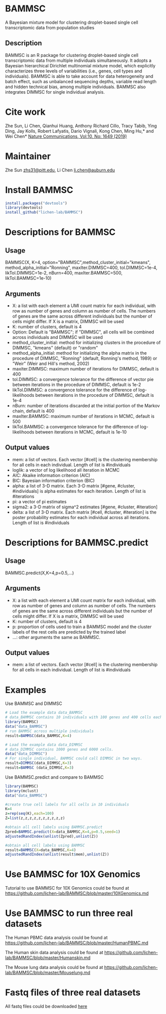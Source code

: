 # BAMMSC
A Bayesian mixture model for clustering droplet-based single cell transcriptomic data from population studies

## Description
BAMMSC is an R package for clustering droplet-based single cell transcriptomic data from multiple individuals simultaneously. It adopts a Bayesian hierarchical Dirichlet multinomial mixture model, which explicitly characterizes three levels of variabilities (i.e., genes, cell types and individuals). BAMMSC is able to take account for data heterogeneity and batch effect, such as unbalanced sequencing depths, variable read length and hidden technical bias, among multiple individuals. BAMMSC also integrates DIMMSC for single individual analysis.

# Cite work
Zhe Sun, Li Chen, Qianhui Huang, Anthony Richard Cillo, Tracy Tabib, Ying Ding, Jay Kolls, Robert Lafyatis, Dario Vignali, Kong Chen, Ming Hu,* and Wei Chen* [Nature Communications, Vol:10, No: 1649 (2019)](https://www.nature.com/articles/s41467-019-09639-3)

# Maintainer
Zhe Sun <zhs31@pitt.edu>, Li Chen <li.chen@auburn.edu>


# Install BAMMSC
```r
install.packages("devtools")
library(devtools)
install_github("lichen-lab/BAMMSC")
```


# Descriptions for BAMMSC

## Usage
BAMMSC(X, K=4, option="BAMMSC",method_cluster_initial="kmeans", method_alpha_initial="Ronning", maxIter.DIMMSC=400, tol.DIMMSC=1e-4, likTol.DIMMSC=1e-2, nBurn=400, maxIter.BAMMSC=500, likTol.BAMMSC=1e-10)

## Arguments
*  X: a list with each element a UMI count matrix for each individual, with row as number of genes and column as number of cells. The numbers of genes are the same across different individuals but the number of cells might differ. If X is a matrix, DIMMSC will be used
*  K: number of clusters, default is 4
*  Option: Default is  "BAMMSC"; if "DIMMSC", all cells will be combined across individuals and DIMMSC will be used
*  method_cluster_initial: method for initializing clusters in the procedure of DIMMSC, "kmeans" (default) or "random"
*  method_alpha_initial: method for initializing the alpha matrix in the procedure of DIMMSC, "Ronning" (default, Ronning's method, 1989) or "Weir" (Weir and Hill's method, 2002)
*  maxiter.DIMMSC: maximum number of iterations for DIMMSC, default is 400
*  tol.DIMMSC: a convergence tolerance for the difference of vector pie between iterations in the procedure of DIMMSC, default is 1e-2
*  likTol.DIMMSC: a convergence tolerance for the difference of log-likelihoods between iterations in the procedure of DIMMSC, default is 1e-4
*  nBurn: number of iterations discarded at the initial portion of the Markov chain, default is 400
*  maxIter.BAMMSC: maximum number of iterations in MCMC, default is 500
*  likTol.BAMMSC: a convergence tolerance for the difference of log-likelihoods between iterations in MCMC, default is 1e-10

## Output values
* mem: a list of vectors. Each vector [#cell] is the clustering membership for all cells in each individual. Length of list is #individuals
* loglik: a vector of log likelihood all iteration in MCMC
* AIC: Akaike information criterion (AIC)
* BIC: Bayesian information criterion (BIC)
* alpha: a list of 3-D matrix. Each 3-D matrix [#gene, #cluster, #individuals] is alpha estimates for each iteration. Length of list is #iterations
* pi: a vector of pi estimates
* sigma2: a 3-D matrix of sigma^2 estimates [#gene, #cluster, #iteration]
* delta: a list of 3-D matrix. Each matrix [#cell, #cluster, #iteration] is the poster probability estimates for each individual across all iterations. Length of list is #individuals

# Descriptions for BAMMSC.predict

## Usage
BAMMSC.predict(X,K=4,p=0.5,...)

## Arguments
*  X: a list with each element a UMI count matrix for each individual, with row as number of genes and column as number of cells. The numbers of genes are the same across different individuals but the number of cells might differ. If X is a matrix, DIMMSC will be used
*  K: number of clusters, default is 4
*  p: proportion of cells used to train a BAMMSC model and the cluster labels of the rest cells are predicted by the trained label
 *  ...: other arguments the same as BAMMSC.
 
 ## Output values
 * mem: a list of vectors. Each vector [#cell] is the clustering membership for all cells in each individual. Length of list is #individuals


# Examples

Use BAMMSC and DIMMSC
```r
# Load the example data data_BAMMSC
# data_BAMMSC contains 10 individuals with 100 genes and 400 cells each
library(BAMMSC)
data("data_BAMMSC")
# run BAMMSC across multiple individuals
result=BAMMSC(data_BAMMSC,K=4)

# Load the example data data_DIMMSC
# data_DIMMSC contains 1000 genes and 6000 cells.
data("data_DIMMSC")
# For single individual, BAMMSC could call DIMMSC in two ways.
result=DIMMSC(data_DIMMSC,K=3)
result=BAMMSC (data_DIMMSC,K=3)
```

Use BAMMSC.predict and compare to BAMMSC
```r
library(BAMMSC)
library(mclust)
data("data_BAMMSC")

#create true cell labels for all cells in 10 individuals
K=4
z=rep(seq(K),each=100)
Z=list(z,z,z,z,z,z,z,z,z,z)  

#obtain all cell labels using BAMMSC.predict
Zpred=BAMMSC.predict(X=data_BAMMSC,K=4,p=0.5,seed=1)
adjustedRandIndex(unlist(Zpred),unlist(Z))

#obtain all cell labels using BAMMSC
result=BAMMSC(X=data_BAMMSC,K=4)
adjustedRandIndex(unlist(result$mem),unlist(Z))

```

# Use BAMMSC for 10X Genomics 
Tutorial to use BAMMSC for 10X Genomics could be found at https://github.com/lichen-lab/BAMMSC/blob/master/10XGenomics.md


# Use BAMMSC to run three real datasets

The Human PBMC data analysis could be found at https://github.com/lichen-lab/BAMMSC/blob/master/HumanPBMC.md

The Human skin data analysis could be found at https://github.com/lichen-lab/BAMMSC/blob/master/Humanskin.md

The Mouse lung data analysis could be found at https://github.com/lichen-lab/BAMMSC/blob/master/Mouselung.md

# Fastq files of three real datasets

All fastq files could be downloaded [here](https://pitt.app.box.com/s/aqwl3aedfqxp41oecvudybv9h9u0t4ai)





